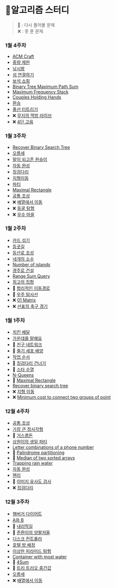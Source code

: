 # 🚀알고리즘 스터디
> 💢 : 다시 풀어볼 문제 <br>
> ❌ : 못 푼 문제

### 1월 4주차
- [ACM Craft](src/_1월4주차/ACMCraft.java)
- [중량 제한](src/_1월4주차/중량제한.java)
- [낚시왕](src/_1월4주차/낚시왕.java)
- [섬 연결하기](src/_1월4주차/섬연결하기.java)
- [보석 쇼핑](src/_1월4주차/보석쇼핑.java)
- [Binary Tree Maximum Path Sum](src/_1월4주차/BinaryTreeMaximumPathSum.java)
- [Maximum Frequency Stack](src/_1월4주차/MaximumFrequencyStack.java)
- [Couples Holding Hands](src/_1월4주차/CouplesHoldingHands.java )
- [환승](src/_1월4주차/환승.java)
- [풍선 터트리기](src/_1월4주차/풍선터트리기.java)
- ❌ [무지의 먹방 라이브](https://programmers.co.kr/learn/courses/30/lessons/42891)
- ❌ [4단 고음](https://programmers.co.kr/learn/courses/30/lessons/1831)

### 1월 3주차
- [Recover Binary Search Tree](src/_1월3주차/RecoverBinarySearchTree.java)
- [오름세](src/_1월3주차/오름세.java)
- [말이 되고픈 원숭이](src/_1월3주차/말이되고픈원숭이.java)
- [자동 완성](src/_1월3주차/자동완성.java)
- [징검다리](src/_1월3주차/징검다리.java)
- [지형이동](src/_1월3주차/지형이동.java)
- [파티](src/_1월3주차/파티.java)
- [Maximal Rectangle](src/_1월3주차/MaximalRectangle.java)
- [공통 조상](src/_1월3주차/공통조상.java)
- ❌ [배열에서 이동](https://www.acmicpc.net/problem/1981)
- ❌ [동굴 탐험](https://programmers.co.kr/learn/courses/30/lessons/67260)
- ❌ [우수 마을](https://www.acmicpc.net/problem/1949)

### 1월 2주차
- [카드 섞기](src/_1월2주차/카드섞기.java) 
- [등굣길](src/_1월2주차/등굣길.java)
- [등산로 조성](src/_1월2주차/등산로조성.java)
- [네개의 소수](src/_1월2주차/네개의소수.java)
- [Number of islands](src/_1월2주차/NumberOfIslands.java)
- [경주로 건설](src/_1월2주차/경주로건설.java)
- [Range Sum Query](src/_1월2주차/RangeSumQuery.java)
- [최고의 집합](src/_1월2주차/최고의집합.java)
- 💢 [합리적인 이동경로](src/_1월2주차/합리적인이동경로.java)
- 💢 [우주 탐사선](src/_1월2주차/우주탐사선.java)
- ❌ [01 Matrix](https://leetcode.com/problems/01-matrix/)
- ❌ [선표의 축구 경기](https://swexpertacademy.com/main/code/problem/problemDetail.do?contestProbId=AWFUsJvqAegDFAVB&categoryId=AWFUsJvqAegDFAVB&categoryType=CODE)

### 1월 1주차
- [치킨 배달](src/_1월1주차/치킨배달.java)
- [가운데를 말해요](src/_1월1주차/가운데를말해요.java)
- 💢 [친구 네트워크](src/_1월1주차/친구네트워크.java)
- 💢 [줄기 세포 배양](src/_1월1주차/줄기세포배양.java)
- [작업 순서](src/_1월1주차/작업순서.java)
- 💢 [징검다리 건너기](src/_1월1주차/징검다리건너기.java)
- 💢 [스타 수열](src/_1월1주차/스타수열.java)
- [N-Queens](src/_1월1주차/NQueens.java)
- 💢 [Maximal Rectangle](src/_1월1주차/MaximalRectangle.java)
- [Recover binary search tree](src/_1월1주차/RecoverBinarySearchTree.java)
- ❌ [지형 이동](src/_1월1주차/지형이동.java)
- ❌ [Minimum cost to connect two groups of point](https://leetcode.com/problems/minimum-cost-to-connect-two-groups-of-points/)

### 12월 4주차
- [공통 조상](src/_12월4주차/공통조상.java)
- [가장 큰 정사각형](src/_12월4주차/가장큰정사각형.java)
- 💢 [거스름돈](src/_12월4주차/거스름돈.java)
- [상원이의 생일 파티](src/_12월4주차/상원이의생일파티.java)
- [Letter combinations of a phone number](src/_12월4주차/LetterCombinationsOfAPhoneNumber.java)
- 💢 [Palindrome partitioning](src/_12월4주차/PalindromePartitioning.java)
- 💢 [Median of two sorted arrays](src/_12월4주차/MedianOfTwoSortedArrays.java)
- [Trapping rain water](src/_12월4주차/TrappingRainWater.java)
- [자동 완성](src/_12월4주차/자동완성.java)
- [헨리](src/_12월4주차/헨리.java)
- 💢 [이미지 유사도 검사](src/_12월4주차/이미지유사도검사.java)
- ❌ [징검다리](https://programmers.co.kr/learn/courses/30/lessons/43236)

### 12월 3주차
- [햄버거 다이어트](/src/_12월3주차/햄버거다이어트.java)
- [A와 B](/src/_12월3주차/A와B.java)
- 💢 [내리막길](/src/_12월3주차/내리막길.java)
- 💢 [준환이의 양팔저울](/src/_12월3주차/준환이의양팔저울.java)
- [디스크 컨트롤러](/src/_12월3주차/디스크컨트롤러.java)
- [호텔 방 배정](/src/_12월3주차/호텔방배정.java)
- [이상한 피라미드 탐험](/src/_12월3주차/이상한피라미드탐험.java)
- [Container with most water](/src/_12월3주차/ContainerWithMostWater.java)
- 💢 [4Sum](/src/_12월3주차/FourSum.java)
- 💢 [트리 트리오 중간값](/src/_12월3주차/트리트리오중간값.java)
- [오름세](https://www.acmicpc.net/problem/3745)
- ❌ [배열에서 이동](https://www.acmicpc.net/problem/1981)